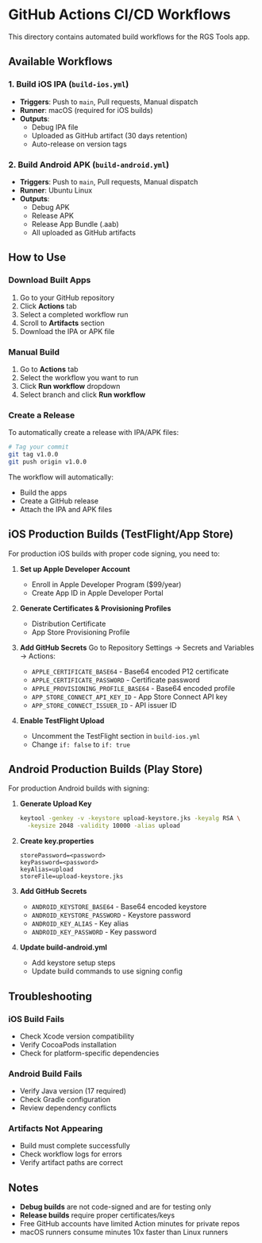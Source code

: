 # GitHub Actions CI/CD Workflows

This directory contains automated build workflows for the RGS Tools app.

## Available Workflows

### 1. Build iOS IPA (`build-ios.yml`)
- **Triggers**: Push to `main`, Pull requests, Manual dispatch
- **Runner**: macOS (required for iOS builds)
- **Outputs**: 
  - Debug IPA file
  - Uploaded as GitHub artifact (30 days retention)
  - Auto-release on version tags

### 2. Build Android APK (`build-android.yml`)
- **Triggers**: Push to `main`, Pull requests, Manual dispatch
- **Runner**: Ubuntu Linux
- **Outputs**:
  - Debug APK
  - Release APK
  - Release App Bundle (.aab)
  - All uploaded as GitHub artifacts

## How to Use

### Download Built Apps

1. Go to your GitHub repository
2. Click **Actions** tab
3. Select a completed workflow run
4. Scroll to **Artifacts** section
5. Download the IPA or APK file

### Manual Build

1. Go to **Actions** tab
2. Select the workflow you want to run
3. Click **Run workflow** dropdown
4. Select branch and click **Run workflow**

### Create a Release

To automatically create a release with IPA/APK files:

```bash
# Tag your commit
git tag v1.0.0
git push origin v1.0.0
```

The workflow will automatically:
- Build the apps
- Create a GitHub release
- Attach the IPA and APK files

## iOS Production Builds (TestFlight/App Store)

For production iOS builds with proper code signing, you need to:

1. **Set up Apple Developer Account**
   - Enroll in Apple Developer Program ($99/year)
   - Create App ID in Apple Developer Portal

2. **Generate Certificates & Provisioning Profiles**
   - Distribution Certificate
   - App Store Provisioning Profile

3. **Add GitHub Secrets**
   Go to Repository Settings → Secrets and Variables → Actions:
   - `APPLE_CERTIFICATE_BASE64` - Base64 encoded P12 certificate
   - `APPLE_CERTIFICATE_PASSWORD` - Certificate password
   - `APPLE_PROVISIONING_PROFILE_BASE64` - Base64 encoded profile
   - `APP_STORE_CONNECT_API_KEY_ID` - App Store Connect API key
   - `APP_STORE_CONNECT_ISSUER_ID` - API issuer ID

4. **Enable TestFlight Upload**
   - Uncomment the TestFlight section in `build-ios.yml`
   - Change `if: false` to `if: true`

## Android Production Builds (Play Store)

For production Android builds with signing:

1. **Generate Upload Key**
   ```bash
   keytool -genkey -v -keystore upload-keystore.jks -keyalg RSA \
     -keysize 2048 -validity 10000 -alias upload
   ```

2. **Create key.properties**
   ```properties
   storePassword=<password>
   keyPassword=<password>
   keyAlias=upload
   storeFile=upload-keystore.jks
   ```

3. **Add GitHub Secrets**
   - `ANDROID_KEYSTORE_BASE64` - Base64 encoded keystore
   - `ANDROID_KEYSTORE_PASSWORD` - Keystore password
   - `ANDROID_KEY_ALIAS` - Key alias
   - `ANDROID_KEY_PASSWORD` - Key password

4. **Update build-android.yml**
   - Add keystore setup steps
   - Update build commands to use signing config

## Troubleshooting

### iOS Build Fails
- Check Xcode version compatibility
- Verify CocoaPods installation
- Check for platform-specific dependencies

### Android Build Fails
- Verify Java version (17 required)
- Check Gradle configuration
- Review dependency conflicts

### Artifacts Not Appearing
- Build must complete successfully
- Check workflow logs for errors
- Verify artifact paths are correct

## Notes

- **Debug builds** are not code-signed and are for testing only
- **Release builds** require proper certificates/keys
- Free GitHub accounts have limited Action minutes for private repos
- macOS runners consume minutes 10x faster than Linux runners

